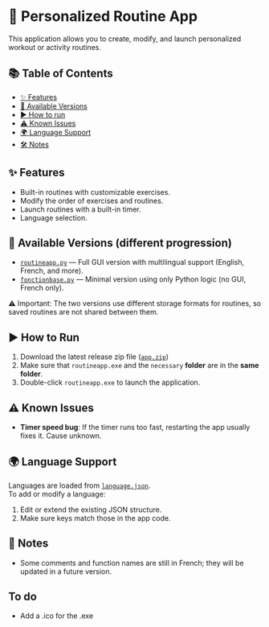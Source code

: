 # 💪 Personalized Routine App

This application allows you to create, modify, and launch personalized workout or activity routines.

## 📚 Table of Contents

- [✨ Features](#-features)
- [📁 Available Versions](#-available-versions-different-progression)
- [▶️ How to run](#-how-to-run)
- [⚠️ Known Issues](#-known-issues)
- [🌍 Language Support](#-language-support)
- [🛠️ Notes](#️-notes)

## ✨ Features

- Built-in routines with customizable exercises.
- Modify the order of exercises and routines.
- Launch routines with a built-in timer.
- Language selection.

## 📁 Available Versions (different progression)

- [`routineapp.py`](./routineapp.py) — Full GUI version with multilingual support (English, French, and more).
- [`fonctionbase.py`](./fonctionbase.py) — Minimal version using only Python logic (no GUI, French only).

⚠️ Important: The two versions use different storage formats for routines, so saved routines are not shared between them.

## ▶️ How to Run

1. Download the latest release zip file ([`app.zip`](https://github.com/Firelack/apptimer/releases/download/v1/app.zip))
2. Make sure that `routineapp.exe` and the `necessary` **folder** are in the **same folder**.
3. Double-click `routineapp.exe` to launch the application.

## ⚠️ Known Issues

- **Timer speed bug**: If the timer runs too fast, restarting the app usually fixes it. Cause unknown.

## 🌍 Language Support

Languages are loaded from  [`language.json`](./language.json).  
To add or modify a language:
1. Edit or extend the existing JSON structure.
2. Make sure keys match those in the app code.

## 🔧 Notes

- Some comments and function names are still in French; they will be updated in a future version.

## To do

- Add a .ico for the .exe